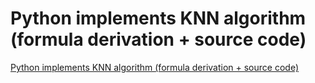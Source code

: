 # Python implements KNN algorithm (formula derivation + source code)
[Python implements KNN algorithm (formula derivation + source code)](https://aiwithcloud.com/2022/09/19/python_implements_knn_algorithm_formula_derivation__source_code/)
